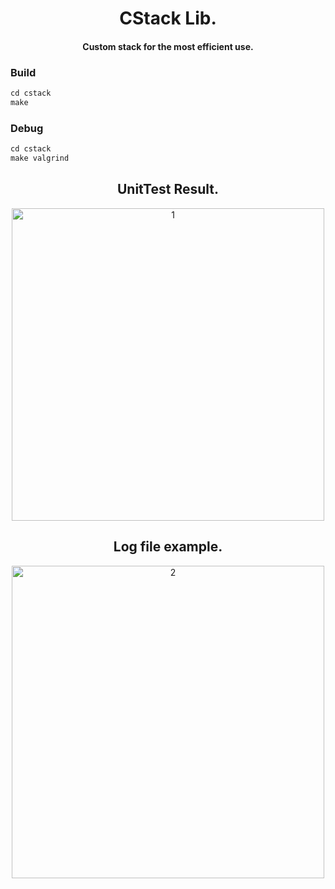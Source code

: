 <h1 align="center"> CStack Lib. </h1>
<h4 align="center"> Custom stack for the most efficient use. </h4>

### Build
````Makefile
cd cstack
make
````
### Debug
````Makefile
cd cstack
make valgrind
````
<h2 align="center"> UnitTest Result. </h2>
<p align="center">
  <img width="500" alt="1" src="https://user-images.githubusercontent.com/44533918/192106972-1c7d7f5f-a210-4fac-80ac-fc4dddb2f024.png">
</p>
<h2 align="center"> Log file example. </h2>
<p align="center">
  <img width="500" alt="2" src="https://user-images.githubusercontent.com/44533918/192106900-d1766cb0-b89d-430c-a666-9482bef5a11a.png">
</p>
